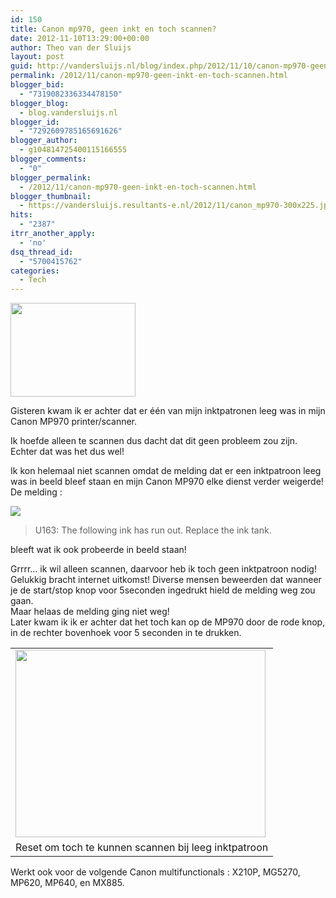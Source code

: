```yaml
---
id: 150
title: Canon mp970, geen inkt en toch scannen?
date: 2012-11-10T13:29:00+00:00
author: Theo van der Sluijs
layout: post
guid: http://vandersluijs.nl/blog/index.php/2012/11/10/canon-mp970-geen-inkt-en-toch-scannen/
permalink: /2012/11/canon-mp970-geen-inkt-en-toch-scannen.html
blogger_bid:
  - "7319082336334478150"
blogger_blog:
  - blog.vandersluijs.nl
blogger_id:
  - "7292609785165691626"
blogger_author:
  - g104814725400115166555
blogger_comments:
  - "0"
blogger_permalink:
  - /2012/11/canon-mp970-geen-inkt-en-toch-scannen.html
blogger_thumbnail:
  - https://vandersluijs.resultants-e.nl/2012/11/canon_mp970-300x225.jpg
hits:
  - "2387"
itrr_another_apply:
  - 'no'
dsq_thread_id:
  - "5700415762"
categories:
  - Tech
---
```

<div>
  <a href=https://vandersluijs.resultants-e.nl/2012/11/canon_mp970.jpg"><img border="0" src="https://vandersluijs.resultants-e.nl/2012/11/canon_mp970-300x225.jpg" height="150" width="200" /></a>
</div>

Gisteren kwam ik er achter dat er één van mijn inktpatronen leeg was in mijn Canon MP970 printer/scanner.

Ik hoefde alleen te scannen dus dacht dat dit geen probleem zou zijn. Echter dat was het dus wel!

Ik kon helemaal niet scannen omdat de melding dat er een inktpatroon leeg was in beeld bleef staan en mijn Canon MP970 elke dienst verder weigerde!  
<a href="https://www.vandersluijs.nl/" name="more"></a>De melding :

<div>
  <a href=https://vandersluijs.resultants-e.nl/2012/11/U163_The_following_ink_has_run_out_Replace_the_ink_tank..png"><img border="0" src="https://vandersluijs.resultants-e.nl/2012/11/U163_The_following_ink_has_run_out_Replace_the_ink_tank..png" /></a>
</div>

> U163: The following ink has run out. Replace the ink tank.

bleeft wat ik ook probeerde in beeld staan!

<div>
</div>

<div>
  Grrrr&#8230; ik wil alleen scannen, daarvoor heb ik toch geen inktpatroon nodig!
</div>

<div>
</div>

<div>
  Gelukkig bracht internet uitkomst! Diverse mensen beweerden dat wanneer je de start/stop knop voor 5seconden ingedrukt hield de melding weg zou gaan.
</div>

<div>
</div>

<div>
  Maar helaas de melding ging niet weg!
</div>

<div>
</div>

<div>
  Later kwam ik ik er achter dat het toch kan op de MP970 door de rode knop, in de rechter bovenhoek voor 5 seconden in te drukken.
</div>

<div>
</div>

<table align="center" cellpadding="0" cellspacing="0">
  <tr>
    <td>
      <a href=https://vandersluijs.resultants-e.nl/2012/11/IMG_20121110_102945.jpg"><img border="0" src="https://vandersluijs.resultants-e.nl/2012/11/IMG_20121110_102945-300x225.jpg" height="300" width="400" /></a>
    </td>
  </tr>
  
  <tr>
    <td>
      Reset om toch te kunnen scannen bij leeg inktpatroon
    </td>
  </tr>
</table>

<div>
  Werkt ook voor de volgende Canon multifunctionals : X210P, MG5270, MP620, MP640, en MX885.</p>
</div>